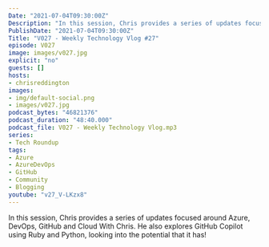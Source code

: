```yaml
---
Date: "2021-07-04T09:30:00Z"
Description: "In this session, Chris provides a series of updates focused around Azure, DevOps, GitHub and Cloud With Chris. He also explores GitHub Copilot using Ruby and Python, looking into the potential that it has!"
PublishDate: "2021-07-04T09:30:00Z"
Title: "V027 - Weekly Technology Vlog #27"
episode: V027
image: images/v027.jpg
explicit: "no"
guests: []
hosts:
- chrisreddington
images:
- img/default-social.png
- images/v027.jpg
podcast_bytes: "46821376"
podcast_duration: "48:40.000"
podcast_file: V027 - Weekly Technology Vlog.mp3
series:
- Tech Roundup
tags:
- Azure
- AzureDevOps
- GitHub
- Community
- Blogging
youtube: "v27_V-LKzx8"
---
```

In this session, Chris provides a series of updates focused around Azure, DevOps, GitHub and Cloud With Chris. He also explores GitHub Copilot using Ruby and Python, looking into the potential that it has!
